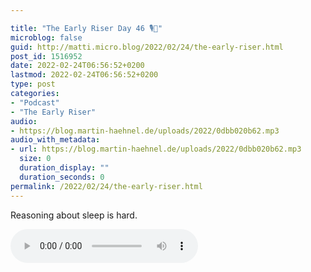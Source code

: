 ```yaml
---

title: "The Early Riser Day 46 🎙🌅"
microblog: false
guid: http://matti.micro.blog/2022/02/24/the-early-riser.html
post_id: 1516952
date: 2022-02-24T06:56:52+0200
lastmod: 2022-02-24T06:56:52+0200
type: post
categories:
- "Podcast"
- "The Early Riser"
audio:
- https://blog.martin-haehnel.de/uploads/2022/0dbb020b62.mp3
audio_with_metadata:
- url: https://blog.martin-haehnel.de/uploads/2022/0dbb020b62.mp3
  size: 0
  duration_display: ""
  duration_seconds: 0
permalink: /2022/02/24/the-early-riser.html
---
```

Reasoning about sleep is hard.

<audio controls="controls" src="https://blog.martin-haehnel.de/uploads/2022/0dbb020b62.mp3" preload="metadata" />
